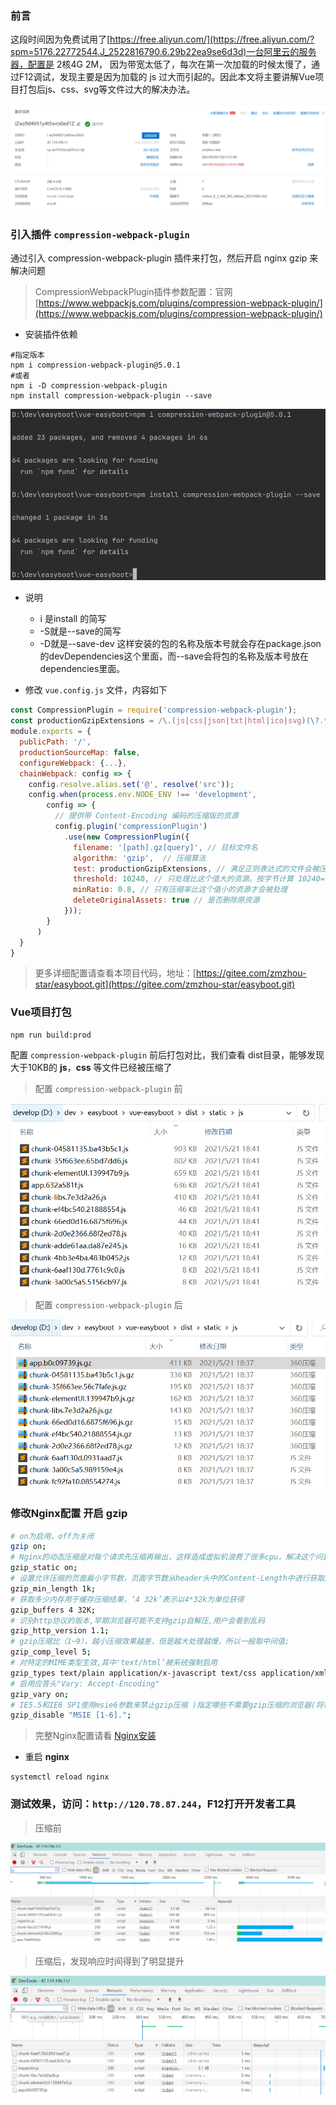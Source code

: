 ### 前言
这段时间因为免费试用了[https://free.aliyun.com/](https://free.aliyun.com/?spm=5176.22772544.J_2522816790.6.29b22ea9se6d3d)一台阿里云的服务器，配置是 2核4G 2M，
因为带宽太低了，每次在第一次加载的时候太慢了，通过F12调试，发现主要是因为加载的 js 过大而引起的。因此本文将主要讲解Vue项目打包后js、css、svg等文件过大的解决办法。

![](imgs/ECS-details.png)

### 引入插件 `compression-webpack-plugin`
通过引入 compression-webpack-plugin 插件来打包，然后开启 nginx gzip 来解决问题
> CompressionWebpackPlugin插件参数配置：官网 [https://www.webpackjs.com/plugins/compression-webpack-plugin/](https://www.webpackjs.com/plugins/compression-webpack-plugin/)
- 安装插件依赖

```shell
#指定版本
npm i compression-webpack-plugin@5.0.1
#或者
npm i -D compression-webpack-plugin
npm install compression-webpack-plugin --save
```
![](imgs/compression-webpack-plugin.png)

- 说明
  - i 是install 的简写
  - -S就是--save的简写
  - -D就是--save-dev 这样安装的包的名称及版本号就会存在package.json的devDependencies这个里面，而--save会将包的名称及版本号放在dependencies里面。

- 修改 `vue.config.js` 文件，内容如下

```js
const CompressionPlugin = require('compression-webpack-plugin');
const productionGzipExtensions = /\.(js|css|json|txt|html|ico|svg)(\?.*)?$/i;
module.exports = {
  publicPath: '/',
  productionSourceMap: false,
  configureWebpack: {...},
  chainWebpack: config => {
    config.resolve.alias.set('@', resolve('src'));
    config.when(process.env.NODE_ENV !== 'development',
        config => {
          // 提供带 Content-Encoding 编码的压缩版的资源
          config.plugin('compressionPlugin')
            .use(new CompressionPlugin({
              filename: '[path].gz[query]', // 目标文件名
              algorithm: 'gzip',  // 压缩算法
              test: productionGzipExtensions, // 满足正则表达式的文件会被压缩
              threshold: 10240, // 只处理比这个值大的资源。按字节计算 10240=10KB
              minRatio: 0.8, // 只有压缩率比这个值小的资源才会被处理
              deleteOriginalAssets: true // 是否删除原资源
            }));
        }
      )
  }
}
```
> 更多详细配置请查看本项目代码，地址：[https://gitee.com/zmzhou-star/easyboot.git](https://gitee.com/zmzhou-star/easyboot.git)

### Vue项目打包

```shell
npm run build:prod
```
配置 `compression-webpack-plugin` 前后打包对比，我们查看 dist目录，能够发现大于10KB的 **js**，**css** 等文件已经被压缩了

> 配置 `compression-webpack-plugin` 前

![](imgs/file-compression-before.png)

> 配置 `compression-webpack-plugin` 后

![](imgs/file-compression-after.png)

### 修改Nginx配置 开启 **gzip**

```bash
# on为启用，off为关闭
gzip on;
# Nginx的动态压缩是对每个请求先压缩再输出，这样造成虚拟机浪费了很多cpu，解决这个问题可以利用nginx模块Gzip Precompression，这个模块的作用是对于需要压缩的文件，直接读取已经压缩好的文件(文件名为加.gz)，而不是动态压缩，对于不支持gzip的请求则读取原文件
gzip_static on;
# 设置允许压缩的页面最小字节数，页面字节数从header头中的Content-Length中进行获取。默认值是0，不管页面多大都压缩。建议设置成大于1k的字节数，小于1k可能会越压越大。
gzip_min_length 1k;
# 获取多少内存用于缓存压缩结果，‘4 32k’表示以4*32k为单位获得
gzip_buffers 4 32K;
# 识别http协议的版本,早期浏览器可能不支持gzip自解压,用户会看到乱码
gzip_http_version 1.1;
# gzip压缩比（1~9），越小压缩效果越差，但是越大处理越慢，所以一般取中间值;
gzip_comp_level 5;
# 对特定的MIME类型生效,其中'text/html’被系统强制启用
gzip_types text/plain application/x-javascript text/css application/xml application/javascript;
# 启用应答头"Vary: Accept-Encoding"
gzip_vary on;
# IE5.5和IE6 SP1使用msie6参数来禁止gzip压缩 )指定哪些不需要gzip压缩的浏览器(将和User-Agents进行匹配),依赖于PCRE库
gzip_disable "MSIE [1-6].";
```
> 完整Nginx配置请看 [Nginx安装](/Linux/Nginx安装/README.md)
> 
- 重启 **nginx**
```shell
systemctl reload nginx
```

### 测试效果，访问：`http://120.78.87.244`，F12打开开发者工具

> 压缩前

![](imgs/before.png)

> 压缩后，发现响应时间得到了明显提升

![](imgs/after.png)